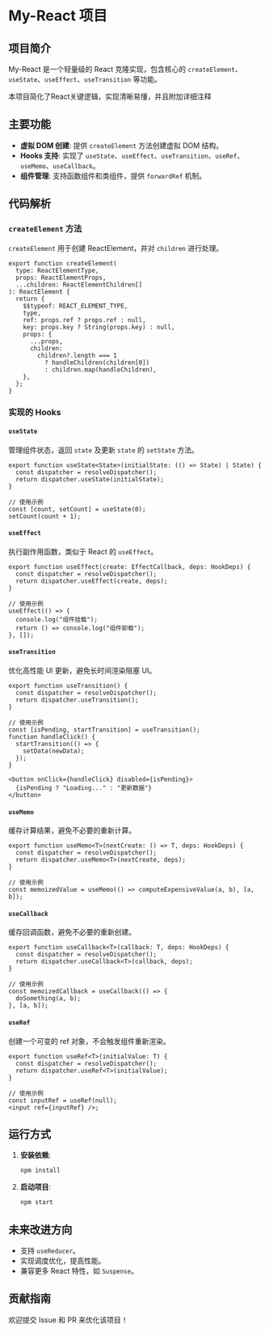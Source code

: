 # My-React 项目

## 项目简介

My-React 是一个轻量级的 React 克隆实现，包含核心的 `createElement`、`useState`、`useEffect`、`useTransition` 等功能。

本项目简化了React关键逻辑，实现清晰易懂，并且附加详细注释

## 主要功能

- **虚拟 DOM 创建**: 提供 `createElement` 方法创建虚拟 DOM 结构。
- **Hooks 支持**: 实现了 `useState`、`useEffect`、`useTransition`、`useRef`、`useMemo`、`useCallback`。
- **组件管理**: 支持函数组件和类组件，提供 `forwardRef` 机制。

## 代码解析

### `createElement` 方法

`createElement` 用于创建 ReactElement，并对 `children` 进行处理。

```tsx
export function createElement(
  type: ReactElementType,
  props: ReactElementProps,
  ...children: ReactElementChildren[]
): ReactElement {
  return {
    $$typeof: REACT_ELEMENT_TYPE,
    type,
    ref: props.ref ? props.ref : null,
    key: props.key ? String(props.key) : null,
    props: {
      ...props,
      children:
        children?.length === 1
          ? handleChildren(children[0])
          : children.map(handleChildren),
    },
  };
}
```

### 实现的 Hooks

#### `useState`

管理组件状态，返回 `state` 及更新 `state` 的 `setState` 方法。

```tsx
export function useState<State>(initialState: (() => State) | State) {
  const dispatcher = resolveDispatcher();
  return dispatcher.useState(initialState);
}

// 使用示例
const [count, setCount] = useState(0);
setCount(count + 1);
```

#### `useEffect`

执行副作用函数，类似于 React 的 `useEffect`。

```tsx
export function useEffect(create: EffectCallback, deps: HookDeps) {
  const dispatcher = resolveDispatcher();
  return dispatcher.useEffect(create, deps);
}

// 使用示例
useEffect(() => {
  console.log("组件挂载");
  return () => console.log("组件卸载");
}, []);
```

#### `useTransition`

优化高性能 UI 更新，避免长时间渲染阻塞 UI。

```tsx
export function useTransition() {
  const dispatcher = resolveDispatcher();
  return dispatcher.useTransition();
}

// 使用示例
const [isPending, startTransition] = useTransition();
function handleClick() {
  startTransition(() => {
    setData(newData);
  });
}

<button onClick={handleClick} disabled={isPending}>
  {isPending ? "Loading..." : "更新数据"}
</button>
```

#### `useMemo`

缓存计算结果，避免不必要的重新计算。

```tsx
export function useMemo<T>(nextCreate: () => T, deps: HookDeps) {
  const dispatcher = resolveDispatcher();
  return dispatcher.useMemo<T>(nextCreate, deps);
}

// 使用示例
const memoizedValue = useMemo(() => computeExpensiveValue(a, b), [a, b]);
```

#### `useCallback`

缓存回调函数，避免不必要的重新创建。

```tsx
export function useCallback<T>(callback: T, deps: HookDeps) {
  const dispatcher = resolveDispatcher();
  return dispatcher.useCallback<T>(callback, deps);
}

// 使用示例
const memoizedCallback = useCallback(() => {
  doSomething(a, b);
}, [a, b]);
```

#### `useRef`

创建一个可变的 ref 对象，不会触发组件重新渲染。

```tsx
export function useRef<T>(initialValue: T) {
  const dispatcher = resolveDispatcher();
  return dispatcher.useRef<T>(initialValue);
}

// 使用示例
const inputRef = useRef(null);
<input ref={inputRef} />;
```

## 运行方式

1. **安装依赖**:
   ```sh
   npm install
   ```
2. **启动项目**:
   ```sh
   npm start
   ```

## 未来改进方向

- 支持 `useReducer`。
- 实现调度优化，提高性能。
- 兼容更多 React 特性，如 `Suspense`。

## 贡献指南

欢迎提交 Issue 和 PR 来优化该项目！

